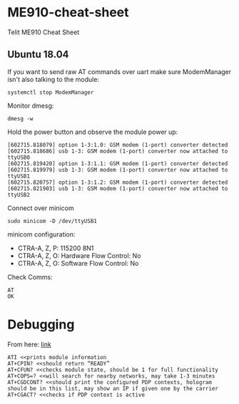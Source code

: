 # ME910-cheat-sheet
Telit ME910 Cheat Sheet

## Ubuntu 18.04

If you want to send raw AT commands over uart make sure ModemManager isn't also talking to the module:
```
systemctl stop ModemManager
```
Monitor dmesg:
```
dmesg -w
```
Hold the power button and observe the module power up:
```
[602715.818079] option 1-3:1.0: GSM modem (1-port) converter detected
[602715.818686] usb 1-3: GSM modem (1-port) converter now attached to ttyUSB0
[602715.819420] option 1-3:1.1: GSM modem (1-port) converter detected
[602715.819979] usb 1-3: GSM modem (1-port) converter now attached to ttyUSB1
[602715.820757] option 1-3:1.2: GSM modem (1-port) converter detected
[602715.821903] usb 1-3: GSM modem (1-port) converter now attached to ttyUSB2
```
Connect over minicom
```
sudo minicom -D /dev/ttyUSB1
```
minicom configuration:

* CTRA-A, Z, P: 115200 8N1
* CTRA-A, Z, O: Hardware Flow Control: No
* CTRA-A, Z, O: Software Flow Control: No

Check Comms:
```
AT                                                                                                                          
OK
```


# Debugging

From here: [link](https://community.hologram.io/t/network-registration-denied-creg-0-3/2762/4)

```
ATI <<prints module information
AT+CPIN? <<should return “READY”
AT+CFUN? <<checks module state, should be 1 for full functionality
AT+COPS=? <<will search for nearby networks, may take 1-3 minutes
AT+CGDCONT? <<should print the configured PDP contexts, hologram should be in this list, may show an IP if given one by the carrier
AT+CGACT? <<checks if PDP context is active
```
